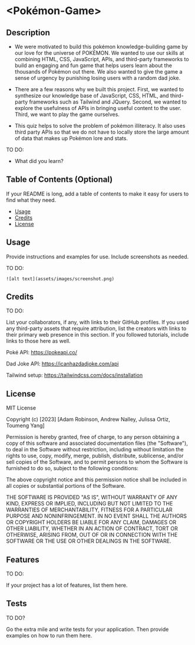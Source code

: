 # <Pokémon-Game>

## Description

- We were motivated to build this pokémon knowledge-building game by our love for the universe of POKÉMON. We wanted to use our skills at combining HTML, CSS, JavaScript, APIs, and third-party frameworks to build an engaging and fun game that helps users learn about the thousands of Pokémon out there. We also wanted to give the game a sense of urgency by punishing losing users with a random dad joke. 

- There are a few reasons why we built this project. First, we wanted to synthesize our knowledge base of JavaScript, CSS, HTML, and third-party frameworks such as Tailwind and JQuery. Second, we wanted to explore the usefulness of APIs in bringing useful content to the user. Third, we want to play the game ourselves.

- This quiz helps to solve the problem of pokémon illiteracy. It also uses third party APIs so that we do not have to locally store the large amount of data that makes up Pokémon lore and stats. 

TO DO:

- What did you learn?

## Table of Contents (Optional)

If your README is long, add a table of contents to make it easy for users to find what they need.

- [Usage](#usage)
- [Credits](#credits)
- [License](#license)


## Usage

Provide instructions and examples for use. Include screenshots as needed.

TO DO: 


    ![alt text](assets/images/screenshot.png)


## Credits

TO DO:

List your collaborators, if any, with links to their GitHub profiles. If you used any third-party assets that require attribution, list the creators with links to their primary web presence in this section. If you followed tutorials, include links to those here as well.

Poké API:
https://pokeapi.co/

Dad Joke API:
https://icanhazdadjoke.com/api

Tailwind setup:
https://tailwindcss.com/docs/installation



## License

MIT License

Copyright (c) [2023] [Adam Robinson, Andrew Nalley, Julissa Ortiz, Toumeng Yang]

Permission is hereby granted, free of charge, to any person obtaining a copy
of this software and associated documentation files (the "Software"), to deal
in the Software without restriction, including without limitation the rights
to use, copy, modify, merge, publish, distribute, sublicense, and/or sell
copies of the Software, and to permit persons to whom the Software is
furnished to do so, subject to the following conditions:

The above copyright notice and this permission notice shall be included in all
copies or substantial portions of the Software.

THE SOFTWARE IS PROVIDED "AS IS", WITHOUT WARRANTY OF ANY KIND, EXPRESS OR
IMPLIED, INCLUDING BUT NOT LIMITED TO THE WARRANTIES OF MERCHANTABILITY,
FITNESS FOR A PARTICULAR PURPOSE AND NONINFRINGEMENT. IN NO EVENT SHALL THE
AUTHORS OR COPYRIGHT HOLDERS BE LIABLE FOR ANY CLAIM, DAMAGES OR OTHER
LIABILITY, WHETHER IN AN ACTION OF CONTRACT, TORT OR OTHERWISE, ARISING FROM,
OUT OF OR IN CONNECTION WITH THE SOFTWARE OR THE USE OR OTHER DEALINGS IN THE
SOFTWARE.


## Features

TO DO:

If your project has a lot of features, list them here.

## Tests

TO DO?

Go the extra mile and write tests for your application. Then provide examples on how to run them here.
